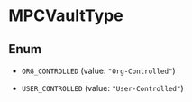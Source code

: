 

# MPCVaultType

## Enum


* `ORG_CONTROLLED` (value: `"Org-Controlled"`)

* `USER_CONTROLLED` (value: `"User-Controlled"`)



